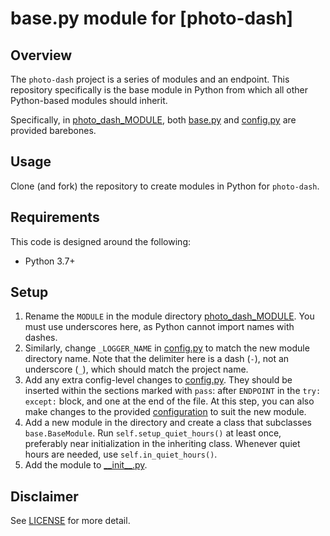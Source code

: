 # base.py module for [photo-dash]

## Overview

The `photo-dash` project is a series of modules and an endpoint. This repository specifically is the base module in Python from which all other Python-based modules should inherit.

Specifically, in [photo_dash_MODULE], both [base.py] and [config.py] are provided barebones.

## Usage

Clone (and fork) the repository to create modules in Python for `photo-dash`.

## Requirements

This code is designed around the following:

- Python 3.7+

## Setup

1. Rename the `MODULE` in the module directory [photo_dash_MODULE]. You must use underscores here, as Python cannot import names with dashes.
2. Similarly, change `_LOGGER_NAME` in [config.py] to match the new module directory name. Note that the delimiter here is a dash (`-`), not an underscore (`_`), which should match the project name.
3. Add any extra config-level changes to [config.py]. They should be inserted within the sections marked with `pass`: after `ENDPOINT` in the `try: except:` block, and one at the end of the file. At this step, you can also make changes to the provided [configuration](config.json.example) to suit the new module.
4. Add a new module in the directory and create a class that subclasses `base.BaseModule`. Run `self.setup_quiet_hours()` at least once, preferably near initialization in the inheriting class. Whenever quiet hours are needed, use `self.in_quiet_hours()`.
5. Add the module to [\_\_init\_\_.py](photo_dash_MODULE/__init__.py).

## Disclaimer

See [LICENSE](../LICENSE) for more detail.

[photo_dash]: https://github.com/cj-wong/photo-dash
[photo_dash_MODULE]: photo_dash_MODULE
[base.py]: photo_dash_MODULE/base.py
[config.py]: photo_dash_MODULE/config.py
